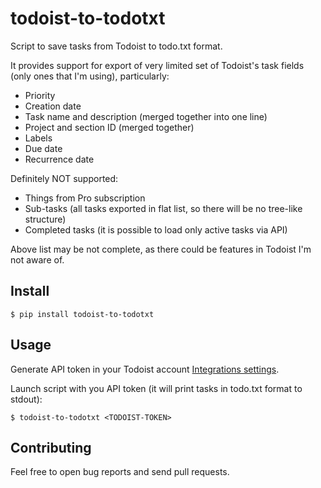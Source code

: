 # todoist-to-todotxt

Script to save tasks from Todoist to todo.txt format.

It provides support for export of very limited set of Todoist's task fields (only ones that I'm using), particularly:

- Priority
- Creation date
- Task name and description (merged together into one line)
- Project and section ID (merged together)
- Labels
- Due date
- Recurrence date

Definitely NOT supported:

- Things from Pro subscription
- Sub-tasks (all tasks exported in flat list, so there will be no tree-like structure)
- Completed tasks (it is possible to load only active tasks via API)

Above list may be not complete, as there could be features in Todoist I'm not aware of.

## Install

    $ pip install todoist-to-todotxt

## Usage

Generate API token in your Todoist account [Integrations settings](https://todoist.com/app/settings/integrations/developer).

Launch script with you API token (it will print tasks in todo.txt format to stdout):

    $ todoist-to-todotxt <TODOIST-TOKEN>

## Contributing

Feel free to open bug reports and send pull requests.

